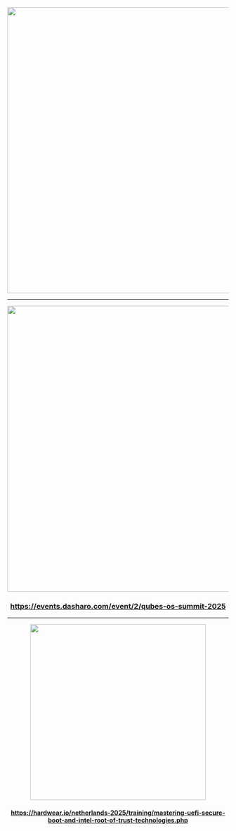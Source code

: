 
<center><img src="/@fs/repo/img/dug_11/qoss25_poster.jpg" width="650"></center>

---

<center><img src="/@fs/repo/img/dug_11/qoss25_tickets.png" width="650">

<br>

### https://events.dasharo.com/event/2/qubes-os-summit-2025

</center>

---

<center><img src="/@fs/repo/img/dug_11/hwio_2025_nl.jpeg" width="400">

<br>

#### https://hardwear.io/netherlands-2025/training/mastering-uefi-secure-boot-and-intel-root-of-trust-technologies.php

</center>
